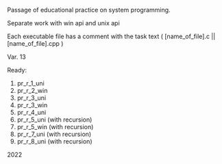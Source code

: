 Passage of educational practice on system programming. 

Separate work with win api and unix api

Each executable file has a comment with the task text ( [name_of_file].c || [name_of_file].cpp )

Var. 13

Ready:
1. pr_r_1_uni
2. pr_r_2_win
3. pr_r_3_uni
4. pr_r_3_win
5. pr_r_4_uni
6. pr_r_5_uni (with recursion)
7. pr_r_5_win (with recursion)
8. pr_r_7_uni (with recursion)
9. pr_r_8_uni (with recursion)

2022
